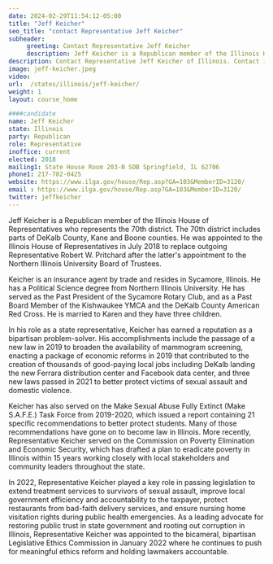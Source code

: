 ```yaml
---
date: 2024-02-29T11:54:12-05:00
title: "Jeff Keicher"
seo_title: "contact Representative Jeff Keicher"
subheader:
     greeting: Contact Representative Jeff Keicher
     description: Jeff Keicher is a Republican member of the Illinois House of Representatives who represents the 70th district. The 70th district includes parts of DeKalb County, Kane and Boone counties.
description: Contact Representative Jeff Keicher of Illinois. Contact information for Jeff Keicher includes email address, phone number, and mailing address.
image: jeff-keicher.jpeg
video:
url:  /states/illinois/jeff-keicher/
weight: 1
layout: course_home

####candidate
name: Jeff Keicher
state: Illinois
party: Republican
role: Representative
inoffice: current
elected: 2018
mailing1: State House Room 203-N SOB Springfield, IL 62706
phone1: 217-782-0425
website: https://www.ilga.gov/house/Rep.asp?GA=103&MemberID=3120/
email : https://www.ilga.gov/house/Rep.asp?GA=103&MemberID=3120/
twitter: jeffkeicher
---
```


Jeff Keicher is a Republican member of the Illinois House of Representatives who represents the 70th district. The 70th district includes parts of DeKalb County, Kane and Boone counties. He was appointed to the Illinois House of Representatives in July 2018 to replace outgoing Representative Robert W. Pritchard after the latter's appointment to the Northern Illinois University Board of Trustees.

Keicher is an insurance agent by trade and resides in Sycamore, Illinois. He has a Political Science degree from Northern Illinois University. He has served as the Past President of the Sycamore Rotary Club, and as a Past Board Member of the Kishwaukee YMCA and the DeKalb County American Red Cross. He is married to Karen and they have three children.

In his role as a state representative, Keicher has earned a reputation as a bipartisan problem-solver. His accomplishments include the passage of a new law in 2019 to broaden the availability of mammogram screening, enacting a package of economic reforms in 2019 that contributed to the creation of thousands of good-paying local jobs including DeKalb landing the new Ferrara distribution center and Facebook data center, and three new laws passed in 2021 to better protect victims of sexual assault and domestic violence.

Keicher has also served on the Make Sexual Abuse Fully Extinct (Make S.A.F.E.) Task Force from 2019-2020, which issued a report containing 21 specific recommendations to better protect students. Many of those recommendations have gone on to become law in Illinois. More recently, Representative Keicher served on the Commission on Poverty Elimination and Economic Security, which has drafted a plan to eradicate poverty in Illinois within 15 years working closely with local stakeholders and community leaders throughout the state.

In 2022, Representative Keicher played a key role in passing legislation to extend treatment services to survivors of sexual assault, improve local government efficiency and accountability to the taxpayer, protect restaurants from bad-faith delivery services, and ensure nursing home visitation rights during public health emergencies. As a leading advocate for restoring public trust in state government and rooting out corruption in Illinois, Representative Keicher was appointed to the bicameral, bipartisan Legislative Ethics Commission in January 2022 where he continues to push for meaningful ethics reform and holding lawmakers accountable.
